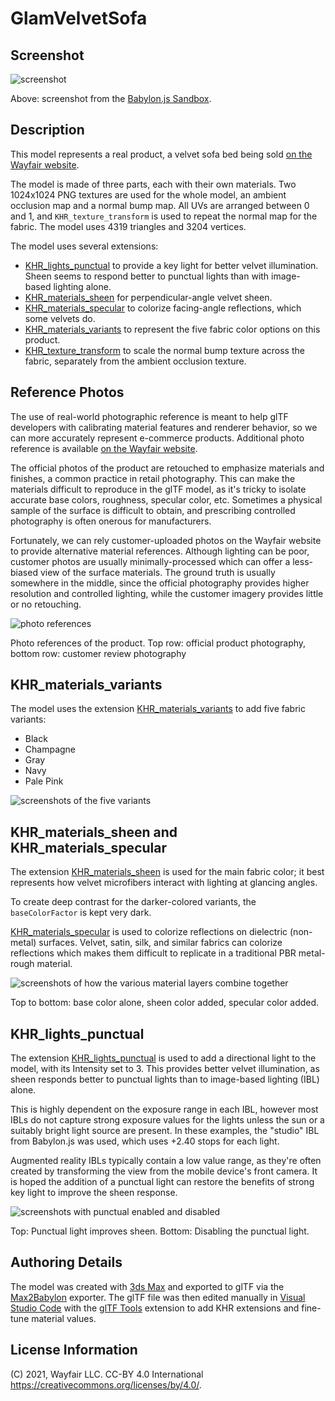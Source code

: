 # GlamVelvetSofa

## Screenshot

![screenshot](screenshot/screenshot_large.jpg)

Above: screenshot from the [Babylon.js Sandbox](https://sandbox.babylonjs.com/).

## Description

This model represents a real product, a velvet sofa bed being sold [on the Wayfair website](https://www.wayfair.com/furniture/pdp/mercer41-frankie-velvet-86-recessed-arm-sofa-bed-mcrf6337.html). 

The model is made of three parts, each with their own materials. Two 1024x1024 PNG textures are used for the whole model, an ambient occlusion map and a normal bump map. All UVs are arranged between 0 and 1, and `KHR_texture_transform` is used to repeat the normal map for the fabric. The model uses 4319 triangles and 3204 vertices.

The model uses several extensions: 
* [KHR_lights_punctual](https://github.com/KhronosGroup/glTF/tree/master/extensions/2.0/Khronos/KHR_lights_punctual) to provide a key light for better velvet illumination. Sheen seems to respond better to punctual lights than with image-based lighting alone.
* [KHR_materials_sheen](https://github.com/KhronosGroup/glTF/blob/master/extensions/2.0/Khronos/KHR_materials_sheen) for perpendicular-angle velvet sheen.
* [KHR_materials_specular](https://github.com/KhronosGroup/glTF/pull/1719) to colorize facing-angle reflections, which some velvets do.
* [KHR_materials_variants](https://github.com/KhronosGroup/glTF/blob/master/extensions/2.0/Khronos/KHR_materials_variants/README.md) to represent the five fabric color options on this product.
* [KHR_texture_transform](https://github.com/KhronosGroup/glTF/blob/master/extensions/2.0/Khronos/KHR_texture_transform/README.md) to scale the normal bump texture across the fabric, separately from the ambient occlusion texture.

## Reference Photos

The use of real-world photographic reference is meant to help glTF developers with calibrating material features and renderer behavior, so we can more accurately represent e-commerce products. Additional photo reference is available [on the Wayfair website](https://www.wayfair.com/furniture/pdp/mercer41-frankie-velvet-86-recessed-arm-sofa-bed-mcrf6337.html).

The official photos of the product are retouched to emphasize materials and finishes, a common practice in retail photography. This can make the materials difficult to reproduce in the glTF model, as it's tricky to isolate accurate base colors, roughness, specular color, etc. Sometimes a physical sample of the surface is difficult to obtain, and prescribing controlled photography is often onerous for manufacturers.

Fortunately, we can rely customer-uploaded photos on the Wayfair website to provide alternative material references. Although lighting can be poor, customer photos are usually minimally-processed which can offer a less-biased view of the surface materials. The ground truth is usually somewhere in the middle, since the official photography provides higher resolution and controlled lighting, while the customer imagery provides little or no retouching.

![photo references](screenshot/photoreference_vs_customer.jpg)

Photo references of the product. Top row: official product photography, bottom row: customer review photography

## KHR_materials_variants

The model uses the extension [KHR_materials_variants](https://github.com/KhronosGroup/glTF/blob/master/extensions/2.0/Khronos/KHR_materials_variants/README.md) to add five fabric variants:
* Black
* Champagne
* Gray
* Navy
* Pale Pink

![screenshots of the five variants](screenshot/screenshot_variants.jpg)

## KHR_materials_sheen and KHR_materials_specular

The extension [KHR_materials_sheen](https://github.com/KhronosGroup/glTF/blob/master/extensions/2.0/Khronos/KHR_materials_sheen) is used for the main fabric color; it best represents how velvet microfibers interact with lighting at glancing angles.

To create deep contrast for the darker-colored variants, the `baseColorFactor` is kept very dark. 

[KHR_materials_specular](https://github.com/KhronosGroup/glTF/pull/1719) is used to colorize reflections on dielectric (non-metal) surfaces. Velvet, satin, silk, and similar fabrics can colorize reflections which makes them difficult to replicate in a traditional PBR metal-rough material. 

![screenshots of how the various material layers combine together](screenshot/screenshot_layers.jpg)

Top to bottom: base color alone, sheen color added, specular color added.

## KHR_lights_punctual

The extension [KHR_lights_punctual](https://github.com/KhronosGroup/glTF/tree/master/extensions/2.0/Khronos/KHR_lights_punctual) is used to add a directional light to the model, with its Intensity set to 3. This provides better velvet illumination, as sheen responds better to punctual lights than to image-based lighting (IBL) alone. 

This is highly dependent on the exposure range in each IBL, however most IBLs do not capture strong exposure values for the lights unless the sun or a suitably bright light source are present. In these examples, the "studio" IBL from Babylon.js was used, which uses +2.40 stops for each light. 

Augmented reality IBLs typically contain a low value range, as they're often created by transforming the view from the mobile device's front camera. It is hoped the addition of a punctual light can restore the benefits of strong key light to improve the sheen response. 

![screenshots with punctual enabled and disabled](screenshot/screenshot_punctual.jpg)

Top: Punctual light improves sheen. Bottom: Disabling the punctual light.

## Authoring Details ##

The model was created with [3ds Max](https://www.autodesk.com/products/3ds-max/) and exported to glTF via the [Max2Babylon](https://github.com/BabylonJS/Exporters/tree/master/3ds%20Max) exporter. The glTF file was then edited manually in [Visual Studio Code](https://code.visualstudio.com) with the [glTF Tools](https://github.com/AnalyticalGraphicsInc/gltf-vscode) extension to add KHR extensions and fine-tune material values.

## License Information

(C) 2021, Wayfair LLC. CC-BY 4.0 International https://creativecommons.org/licenses/by/4.0/. 
